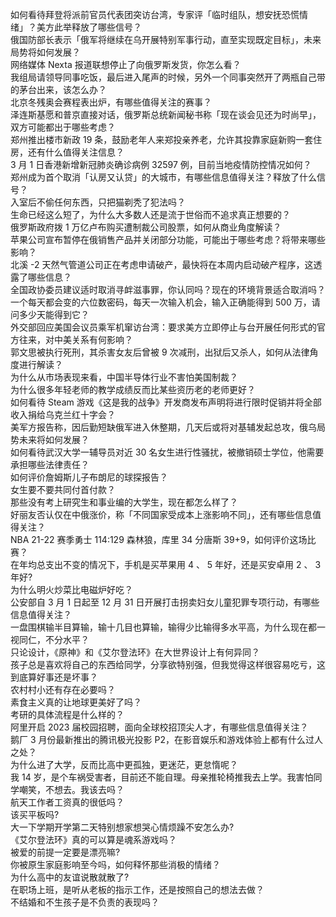 如何看待拜登将派前官员代表团突访台湾，专家评「临时组队，想安抚恐慌情绪」？美方此举释放了哪些信号？  
俄国防部长表示「俄军将继续在乌开展特别军事行动，直至实现既定目标」，未来局势将如何发展？  
网络媒体 Nexta 报道联想停止了向俄罗斯发货，你怎么看？  
我组局请领导同事吃饭，最后进入尾声的时候，另外一个同事突然开了两瓶自己带的茅台出来，该怎么办？  
北京冬残奥会赛程表出炉，有哪些值得关注的赛事？  
泽连斯基愿和普京直接对话，俄罗斯总统新闻秘书称「现在谈会见还为时尚早」，双方可能都出于哪些考虑？  
郑州推出楼市新政 19 条，鼓励老年人来郑投亲养老，允许其投靠家庭新购一套住房，还有什么值得关注信息？  
3 月 1 日香港新增新冠肺炎确诊病例 32597 例，目前当地疫情防控情况如何？  
郑州成为首个取消「认房又认贷」的大城市，有哪些信息值得关注？释放了什么信号？  
入室后不偷任何东西，只把猫剃秃了犯法吗？  
生命已经这么短了，为什么大多数人还是流于世俗而不追求真正想要的？  
俄罗斯政府拨 1 万亿卢布购买遭制裁公司股票，如何从商业角度解读？  
苹果公司宣布暂停在俄销售产品并关闭部分功能，可能出于哪些考虑？将带来哪些影响？  
北溪 -2 天然气管道公司正在考虑申请破产，最快将在本周内启动破产程序，这透露了哪些信息？  
全国政协委员建议适时取消寻衅滋事罪，你认同吗？现在的环境背景适合取消吗？  
一个每天都会变的六位数密码，每天一次输入机会，输入正确能得到 500 万，请问多少天能得到它？  
外交部回应美国会议员乘军机窜访台湾：要求美方立即停止与台开展任何形式的官方往来，对中美关系有何影响？  
郭文思被执行死刑，其杀害女友后曾被 9 次减刑，出狱后又杀人，如何从法律角度进行解读？  
为什么从市场表现来看，中国半导体行业不害怕美国制裁？  
为什么很多年轻老师的教学成绩反而比某些资历老的老师更好？  
如何看待 Steam 游戏《这是我的战争》开发商发布声明将进行限时促销并将全部收入捐给乌克兰红十字会？  
美军方报告称，因后勤短缺俄军进入休整期，几天后或将对基辅发起总攻，俄乌局势未来将如何发展？  
如何看待武汉大学一辅导员对近 30 名女生进行性骚扰，被撤销硕士学位，他需要承担哪些法律责任？  
如何评价詹姆斯儿子布朗尼的球探报告？  
女生要不要共同付首付款？  
那些没有考上研究生和事业编的大学生，现在都怎么样了？  
好丽友否认仅在中俄涨价，称「不同国家受成本上涨影响不同」，还有哪些信息值得关注？  
NBA 21-22 赛季勇士 114:129 森林狼，库里 34 分唐斯 39+9，如何评价这场比赛？  
在年均总支出不变的情况下，手机是买苹果用 4 、 5 年好，还是买安卓用 2 、 3 年好?  
为什么明火炒菜比电磁炉好吃？  
公安部自 3 月 1 日起至 12 月 31 日开展打击拐卖妇女儿童犯罪专项行动，有哪些信息值得关注？  
一盘围棋输半目算输，输十几目也算输，输得少比输得多水平高，为什么现在都一视同仁，不分水平？  
只论设计，《原神》和《艾尔登法环》在大世界设计上有何异同？  
孩子总是喜欢将自己的东西给同学，分享欲特别强，但我觉得这样很容易吃亏，这到底算好事还是坏事？  
农村村小还有存在必要吗？  
素食主义真的让地球更美好了吗？  
考研的具体流程是什么样的？  
阿里开启 2023 届校园招聘，面向全球校招顶尖人才，有哪些信息值得关注？  
鹅厂 3 月份最新推出的腾讯极光投影 P2，在影音娱乐和游戏体验上都有什么过人之处？  
为什么进了大学，反而比高中更孤独，更迷茫，更怠惰呢？  
我 14 岁，是个车祸受害者，目前还不能自理。母亲推轮椅推我去上学。我害怕同学嘲笑，不想去。我该去吗？  
航天工作者工资真的很低吗？  
该买平板吗?  
大一下学期开学第二天特别想家想哭心情烦躁不安怎么办?  
《艾尔登法环》真的可以算是魂系游戏吗？  
被爱的前提一定要是漂亮嘛?  
你被原生家庭影响至今吗，如何释怀那些消极的情绪？  
为什么高中的友谊说散就散了?  
在职场上班，是听从老板的指示工作，还是按照自己的想法去做？  
不结婚和不生孩子是不负责的表现吗？  
